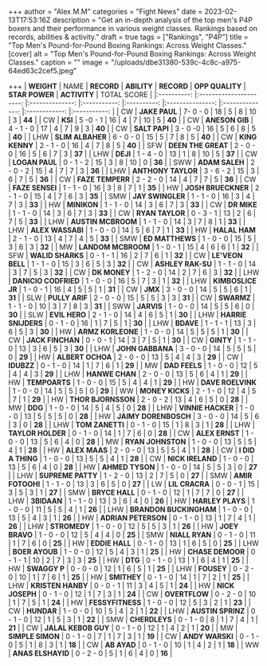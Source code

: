 +++
author = "Alex M.M"
categories = "Fight News"
date = 2023-02-13T17:53:16Z
description = "Get an in-depth analysis of the top men's P4P boxers and their performance in various weight classes. Rankings based on records, abilities & activity."
draft = true
tags = ["Rankings", "P4P"]
title = "Top Men's Pound-for-Pound Boxing Rankings: Across Weight Classes."
[cover]
alt = "Top Men's Pound-for-Pound Boxing Rankings: Across Weight Classes."
caption = ""
image = "/uploads/dbe31380-539c-4c8c-a975-64ed63c2cef5.jpeg"

+++
| **WEIGHT** 	|          NAME          	|   **RECORD**   	| **ABILITY** 	| **RECORD** 	| **OPP QUALITY** 	| **STAR POWER** 	| **ACTIVITY** 	| TOTAL SCORE 	|
|:----------:	|:----------------------:	|:--------------:	|:-----------:	|:----------:	|:---------------:	|:--------------:	|:------------:	|:-----------:	|
|     CW     	|      **JAKE PAUL**     	|       7- 0 - 0 	|      18     	|      5     	|        8        	|       10       	|       3      	|    **44**   	|
|     CW     	|         **KSI**        	|       5 -0 - 1 	|      16     	|      4     	|        7        	|       10       	|       5      	|    **40**   	|
|     CW     	|     **ANESON GIB**     	|      4 - 1 - 0 	|      17     	|      4     	|        7        	|        9       	|       3      	|    **40**   	|
|     CW     	|      **SALT PAPI**     	|       3 - 0 -0 	|      16     	|      5     	|        6        	|        8       	|       5      	|    **40**   	|
|     LHW    	|    **SLIM ALBAHER**    	|      6 - 0 - 0 	|      15     	|      5     	|        7        	|        8       	|       5      	|    **40**   	|
|     CW     	|     **KING KENNY**     	|      2 - 1 - 0 	|      16     	|      4     	|        7        	|        8       	|       5      	|    **40**   	|
|     SFW    	|   **DEEN THE GREAT**   	|      2 - 0 - 0 	|      16     	|      5     	|        6        	|        7       	|       3      	|    **37**   	|
|     LHW    	|        **DEJI**        	|      1 - 4 - 0 	|      13     	|      1     	|        8        	|       10       	|       5      	|    **37**   	|
|     CW     	|     **LOGAN PAUL**     	|      0 - 1 - 2 	|      15     	|      3     	|        8        	|       10       	|       0      	|    **36**   	|
|     SWW    	|     **ADAM SALEH**     	|      2 - 0 - 2 	|      15     	|      4     	|        7        	|        7       	|       3      	|    **36**   	|
|     LHW    	|   **ANTHONY TAYLOR**   	|      3 - 6 - 2 	|      15     	|      3     	|        6        	|        7       	|       5      	|    **36**   	|
|     CW     	|    **FAZE TEMPERR**    	|      2 - 2 - 0 	|      14     	|      4     	|        7        	|        7       	|       5      	|    **36**   	|
|     CW     	|     **FAZE SENSEI**    	|      1 - 1 - 0 	|      16     	|      3     	|        8        	|        7       	|       1      	|    **35**   	|
|     HW     	|   **JOSH BRUECKNER**   	|      2 - 1 - 0 	|      15     	|      4     	|        7        	|        6       	|       3      	|    **35**   	|
|     SMW    	|    **JAY SWINGLER**    	|      1 - 1 - 0 	|      16     	|      3     	|        4        	|        7       	|       3      	|    **33**   	|
|     HW     	|       **MINIKON**      	|      1 - 1 - 0 	|      14     	|      3     	|        6        	|        7       	|       3      	|    **33**   	|
|     CW     	|       **DR MIKE**      	|      1 - 1 - 0 	|      14     	|      3     	|        6        	|        7       	|       3      	|    **33**   	|
|     CW     	|     **RYAN TAYLOR**    	|      0 - 3 - 1 	|      13     	|      2     	|        6        	|        7       	|       5      	|    **33**   	|
|     LHW    	|   **AUSTIN MCBROOM**   	|      1 - 1 - 0 	|      14     	|      3     	|        7        	|        8       	|       1      	|    **33**   	|
|     LHW    	|    **ALEX WASSABI**    	|      1 - 0 - 0 	|      14     	|      5     	|        6        	|        7       	|       1      	|    **33**   	|
|     HW     	|      **HALAL HAM**     	|      2 - 1 - 0 	|      13     	|      4     	|        7        	|        4       	|       5      	|    **33**   	|
|     SMW    	|     **ED MATTHEWS**    	|      1 - 0 - 0 	|      15     	|      5     	|        3        	|        6       	|       3      	|    **32**   	|
|     MW     	|   **LANDOM MCBROOM**   	|      1 - 0 - 1 	|      15     	|      4     	|        6        	|        6       	|       1      	|    **32**   	|
|     SFW    	|    **WALID SHARKS**    	|      0 - 1 - 1 	|      16     	|      2     	|        7        	|        6       	|       1      	|    **32**   	|
|     CW     	|    **LE'VEON BELL**    	|      1 - 1 - 0 	|      15     	|      3     	|        6        	|        5       	|       3      	|    **32**   	|
|     CW     	|    **ASHLEY RAK-SU**   	|      1 - 1 - 0 	|      14     	|      3     	|        7        	|        5       	|       3      	|    **32**   	|
|     CW     	|      **DK MONEY**      	|      1 - 2 - 0 	|      14     	|      2     	|        7        	|        6       	|       3      	|    **32**   	|
|     LHW    	|  **DANICIO CODFRIED**  	|      1 - 0 - 0 	|      16     	|      5     	|        7        	|        3       	|       1      	|    **32**   	|
|     LHW    	|    **KIMBOSLICE JR**   	|      1 - 0 - 1 	|      16     	|      4     	|        5        	|        5       	|       1      	|    **31**   	|
|     CW     	|         **JMX**        	|      3 - 0 - 0 	|      14     	|      5     	|        5        	|        6       	|       1      	|    **31**   	|
|     SLW    	|     **PULLY ARIF**     	|      2 - 0 - 0 	|      15     	|      5     	|        5        	|        3       	|       3      	|    **31**   	|
|     CW     	|       **SWARMZ**       	|      1 - 1 - 0 	|      10     	|      3     	|        7        	|        8       	|       3      	|    **31**   	|
|     SWW    	|       **JARVIS**       	|      1 - 0 - 0 	|      14     	|      5     	|        5        	|        6       	|       0      	|    **30**   	|
|     SLW    	|      **EVIL HERO**     	|      2 - 1 - 0 	|      14     	|      4     	|        6        	|        5       	|       1      	|    **30**   	|
|     LHW    	|   **HARRIE SNIJDERS**  	|      0 - 1 - 0 	|      16     	|      1     	|        7        	|        5       	|       1      	|    **30**   	|
|     LHW    	|        **BDAVE**       	|      1 - 1 - 1 	|      13     	|      3     	|        6        	|        5       	|       3      	|    **30**   	|
|     HW     	|    **ARMZ KORLEONE**   	|      1 - 0 - 0 	|      14     	|      5     	|        5        	|        5       	|       1      	|    **30**   	|
|     CW     	|    **JACK FINCHAN**    	|      0 - 0 - 1 	|      14     	|      3     	|        7        	|        5       	|       1      	|    **30**   	|
|     CW     	|        **GINTY**       	|      1 - 1 - 0 	|      13     	|      3     	|        6        	|        5       	|       3      	|    **30**   	|
|     LHW    	|    **JOHN GABBANA**    	|      3 - 0 - 0 	|      14     	|      5     	|        5        	|        5       	|       0      	|    **29**   	|
|     HW     	|    **ALBERT OCHOA**    	|      2 - 0 - 0 	|      13     	|      5     	|        4        	|        4       	|       3      	|    **29**   	|
|     CW     	|       **IDUBZZ**       	|      0 - 1 - 0 	|      14     	|      1     	|        7        	|        6       	|       1      	|    **29**   	|
|     MW     	|      **DAD FEELS**     	|      1 - 0 - 0 	|      12     	|      5     	|        4        	|        4       	|       3      	|    **29**   	|
|     LHW    	|     **HANWE CHAN**     	|      2 - 0 - 0 	|      13     	|      5     	|        6        	|        4       	|       1      	|    **29**   	|
|     HW     	|      **TEMPOARTS**     	|      1 - 0 - 0 	|      15     	|      5     	|        4        	|        4       	|       1      	|    **29**   	|
|     HW     	|    **DAVE ROELVINK**   	|      1 - 0 - 0 	|      14     	|      5     	|        5        	|        5       	|       0      	|    **29**   	|
|     WW     	|     **MONEY KICKS**    	|      2 - 1 - 0 	|      12     	|      4     	|        5        	|        7       	|       1      	|    **29**   	|
|     HW     	|   **THOR BJORNSSON**   	|      2 - 0 - 2 	|      13     	|      4     	|        6        	|        5       	|       0      	|    **28**   	|
|     MW     	|         **DDG**        	|      1 - 0 - 0 	|      14     	|      5     	|        4        	|        5       	|       0      	|    **28**   	|
|     LHW    	|    **VINNIE HACKER**   	|      1 - 0 - 0 	|      13     	|      5     	|        5        	|        5       	|       0      	|    **28**   	|
|     HW     	|  **JAIMY DORENBOSCH**  	|      3 - 0 - 0 	|      14     	|      5     	|        6        	|        3       	|       0      	|    **28**   	|
|     LHW    	|     **TOM ZANETTI**    	|      0 - 1 - 0 	|      15     	|      1     	|        8        	|        3       	|       1      	|    **28**   	|
|     LHW    	|    **TAYLOR HOLDER**   	|      0 - 1 - 0 	|      14     	|      1     	|        7        	|        6       	|       0      	|    **28**   	|
|     CW     	|     **ALEX ERNST**     	|      1 - 0 - 0 	|      13     	|      5     	|        6        	|        4       	|       0      	|    **28**   	|
|     MW     	|    **RYAN JOHNSTON**   	|      1 - 0 - 0 	|      13     	|      5     	|        5        	|        4       	|       1      	|    **28**   	|
|     HW     	|      **ALEX MAAS**     	|      2 - 0 - 0 	|      13     	|      5     	|        5        	|        4       	|       1      	|    **28**   	|
|     CW     	|    **I DID A THING**   	|      1 - 0 - 0 	|      13     	|      5     	|        5        	|        4       	|       1      	|    **28**   	|
|     CW     	|    **NICK IRELAND**    	|      1 - 0 - 0 	|      13     	|      5     	|        6        	|        4       	|       0      	|    **28**   	|
|     HW     	|     **AHMED TYSON**    	|      1 - 0 - 0 	|      14     	|      5     	|        5        	|        3       	|       0      	|    **27**   	|
|     LHW    	|    **SUPREME PATTY**   	|      1 - 2 - 0 	|      13     	|      2     	|        7        	|        5       	|       0      	|    **27**   	|
|     SMW    	|    **AMIR FOTOOHI**    	|      1 - 1 - 0 	|      13     	|      3     	|        6        	|        5       	|       0      	|    **27**   	|
|     LW     	|     **LIL CRACRA**     	|      0 - 0 - 1 	|      15     	|      3     	|        5        	|        3       	|       1      	|    **27**   	|
|     SMW    	|     **BRYCE HALL**     	|      0 - 1 - 0 	|      12     	|      1     	|        7        	|        7       	|       0      	|    **27**   	|
|     LHW    	|       **3BIDAAN**      	|      1 - 1 - 0 	|      13     	|      3     	|        6        	|        4       	|       0      	|    **26**   	|
|     HW     	|    **HARLEY PLAYS**    	|      1 - 0 - 0 	|      11     	|      5     	|        5        	|        4       	|       1      	|    **26**   	|
|     LHW    	| **BRANDON BUCKINGHAM** 	|      1 - 0 - 0 	|      13     	|      5     	|        4        	|        3       	|       1      	|    **26**   	|
|     HW     	|   **ADRIAN PETERSON**  	|      0 - 1 - 0 	|      13     	|      1     	|        7        	|        4       	|       1      	|    **26**   	|
|     LHW    	|      **STROMEDY**      	|      1 - 0 - 0 	|      12     	|      5     	|        5        	|        3       	|       1      	|    **26**   	|
|     HW     	|     **JOEY BRAVO**     	|      1 - 0 - 0 	|      12     	|      5     	|        4        	|        4       	|       0      	|    **25**   	|
|     SMW    	|     **NIALL RYAN**     	|      0 - 1 - 0 	|      11     	|      1     	|        7        	|        6       	|       0      	|    **25**   	|
|     HW     	|     **EDDIE HALL**     	|      0 - 1 - 0 	|      13     	|      1     	|        6        	|        5       	|       0      	|    **25**   	|
|     LHW    	|     **BOER AYOUB**     	|      1 - 0 - 0 	|      12     	|      5     	|        4        	|        3       	|       1      	|    **25**   	|
|     HW     	|    **CHASE DEMOOR**    	|      0 - 1 - 1 	|      10     	|      2     	|        7        	|        3       	|       3      	|    **25**   	|
|     HW     	|         **DTG**        	|      0 - 1 - 0 	|      13     	|      1     	|        6        	|        4       	|       1      	|    **25**   	|
|     HW     	|      **SWAGGY P**      	|      0 - 0 - 0 	|      12     	|      1     	|        6        	|        5       	|       1      	|    **25**   	|
|     LHW    	|       **FOUSEY**       	|      0 - 2 - 0 	|      10     	|      1     	|        7        	|        6       	|       1      	|    **25**   	|
|     HW     	|       **SMITHEY**      	|      0 - 1 - 0 	|      14     	|      1     	|        7        	|        2       	|       1      	|    **25**   	|
|     LHW    	|    **KRISTEN HANBY**   	|      0 - 0 - 1 	|      11     	|      3     	|        4        	|        5       	|       1      	|    **24**   	|
|     HW     	|     **NICK JOSEPH**    	|      0 - 1 - 0 	|      12     	|      1     	|        7        	|        3       	|       1      	|    **24**   	|
|     CW     	|      **OVERTFLOW**     	|      0 - 2 - 0 	|      10     	|      1     	|        7        	|        5       	|       1      	|    **24**   	|
|     HW     	|    **FESSYFITNESS**    	|      1 - 0 - 0 	|      12     	|      5     	|        3        	|        2       	|       1      	|    **23**   	|
|     CW     	|       **HUNDAR**       	|      1 - 0 - 0 	|      10     	|      5     	|        4        	|        2       	|       1      	|    **22**   	|
|     LHW    	|    **AUSTIN SPRINZ**   	|      0 - 1 - 0 	|      12     	|      1     	|        5        	|        3       	|       1      	|    **22**   	|
|     SMW    	|      **CHERDLEYS**     	|      0 - 1 - 0 	|      8      	|      1     	|        7        	|        4       	|       1      	|    **21**   	|
|     CW     	|   **JALAL KEBOB GUY**  	|      0 - 1 - 0 	|      12     	|      1     	|        4        	|        2       	|       1      	|    **20**   	|
|     MW     	|    **SIMPLE SIMON**    	|      0 - 1 - 0 	|      7      	|      1     	|        7        	|        3       	|       1      	|    **19**   	|
|     CW     	|     **ANDY WARSKI**    	|      0 - 1 - 0 	|      5      	|      1     	|        8        	|        3       	|       1      	|    **18**   	|
|     CW     	|       **AB AYAD**      	|      0 - 1 - 0 	|      10     	|      1     	|        4        	|        2       	|       1      	|    **18**   	|
|     WW     	|    **ANAS ELSHAYID**   	|      0 - 2 - 0 	|      5      	|      1     	|        6        	|        4       	|       0      	|    **16**   	|